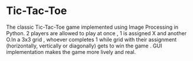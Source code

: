 # Tic-Tac-Toe
The classic Tic-Tac-Toe game implemented using Image Processing in Python. 2 players are allowed to play at  once , 1 is assigned X and another O.In a 3x3 grid ,  whoever completes 1 while grid with their assignment (horizontally, vertically or diagonally) gets to win the game . GUI implementation makes the game more lively and real.
